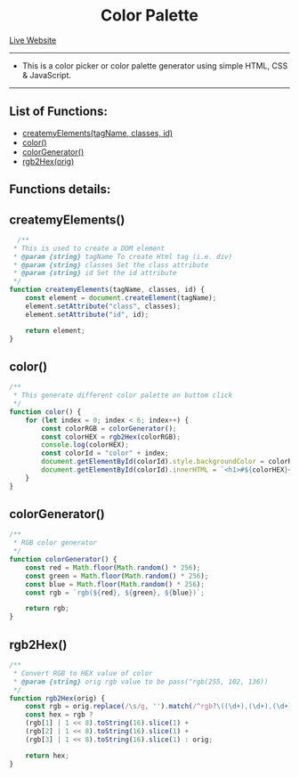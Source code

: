 <h1 align="center">Color Palette</h1>

[Live Website](https://iamaftabjamil.github.io/color-palette/)

---

- This is a color picker or color palette generator using simple HTML, CSS & JavaScript.

---

## List of Functions:
   - [createmyElements(tagName, classes, id)](#createmyElement)
   - [color()](#color)
   - [colorGenerator()](#colorGenerator)
   - [rgb2Hex(orig)](#rgb2Hex)

## Functions details:

## createmyElements() 

```javascript
  /**
 * This is used to create a DOM element
 * @param {string} tagName To create Html tag (i.e. div)
 * @param {string} classes Set the class attribute
 * @param {string} id Set the id attribute
 */
function createmyElements(tagName, classes, id) {
    const element = document.createElement(tagName);
    element.setAttribute("class", classes);
    element.setAttribute("id", id);

    return element;
}
```

## color()

```javascript
/**
 * This generate different color palette on buttom click
 */
function color() {
    for (let index = 0; index < 6; index++) {
        const colorRGB = colorGenerator();
        const colorHEX = rgb2Hex(colorRGB);
        console.log(colorHEX);
        const colorId = "color" + index;
        document.getElementById(colorId).style.backgroundColor = colorRGB;
        document.getElementById(colorId).innerHTML = `<h1>#${colorHEX}</h1> <br/> <h3>${colorRGB}</h3> `;
    }
}
```

## colorGenerator()

```javascript
/**
 * RGB color generator
 */
function colorGenerator() {
    const red = Math.floor(Math.random() * 256);
    const green = Math.floor(Math.random() * 256);
    const blue = Math.floor(Math.random() * 256);
    const rgb = `rgb(${red}, ${green}, ${blue})`;

    return rgb;
}
```

## rgb2Hex()

```javascript
/**
 * Convert RGB to HEX value of color
 * @param {string} orig rgb value to be pass("rgb(255, 102, 136))
 */
function rgb2Hex(orig) {
    const rgb = orig.replace(/\s/g, '').match(/^rgb?\((\d+),(\d+),(\d+),?([^,\s)]+)?/i);
    const hex = rgb ?
    (rgb[1] | 1 << 8).toString(16).slice(1) +
    (rgb[2] | 1 << 8).toString(16).slice(1) +
    (rgb[3] | 1 << 8).toString(16).slice(1) : orig;

    return hex;
}
```
